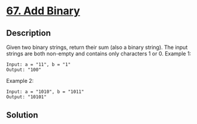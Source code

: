 # [67. Add Binary](https://leetcode.com/problems/add-binary)

## Description

Given two binary strings, return their sum (also a binary string).
The input strings are both non-empty and contains only characters 1 or 0.
Example 1:
```
Input: a = "11", b = "1"
Output: "100"
```
Example 2:
```
Input: a = "1010", b = "1011"
Output: "10101"
```
## Solution

